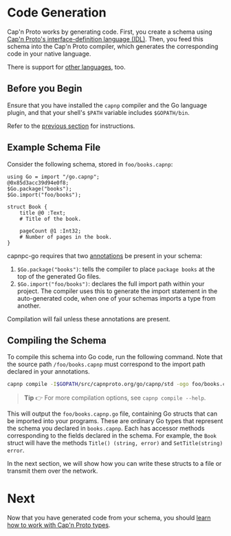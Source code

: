 # Code Generation

Cap'n Proto works by generating code.  First, you create a schema using [Cap'n Proto's interface-definition language (IDL)](https://capnproto.org/language.html).  Then, you feed this schema into the Cap'n Proto compiler, which generates the corresponding code in your native language.

There is support for [other languages](https://capnproto.org/otherlang.html), too.

## Before you Begin

Ensure that you have installed the `capnp` compiler and the Go language plugin, and that your shell's `$PATH` variable includes `$GOPATH/bin`.  

Refer to the [previous section](https://github.com/capnproto/go-capnproto2/wiki/Getting-Started) for instructions.

## Example Schema File

Consider the following schema, stored in `foo/books.capnp`:

```capnp
using Go = import "/go.capnp";
@0x85d3acc39d94e0f8;
$Go.package("books");
$Go.import("foo/books");

struct Book {
    title @0 :Text;
    # Title of the book.

    pageCount @1 :Int32;
    # Number of pages in the book.
}
```

capnpc-go requires that two [annotations](https://capnproto.org/language.html#annotations) be present in your schema:

1. `$Go.package("books")`:  tells the compiler to place `package books` at the top of the generated Go files.
2. `$Go.import("foo/books")`:  declares the full import path within your project.  The compiler uses this to generate the import statement in the auto-generated code, when one of your schemas imports a type from another.

Compilation will fail unless these annotations are present.

## Compiling the Schema

To compile this schema into Go code, run the following command.   Note that the source path `/foo/books.capnp` must correspond to the import path declared in your annotations.

```bash
capnp compile -I$GOPATH/src/capnproto.org/go/capnp/std -ogo foo/books.capnp
```

> **Tip** 👉 For more compilation options, see `capnp compile --help`.

This will output the `foo/books.capnp.go` file, containing Go structs that can be imported into your programs.  These are ordinary Go types that represent the schema you declared in `books.capnp`.  Each has accessor methods corresponding to the fields declared in the schema.  For example, the `Book` struct will have the methods `Title() (string, error)` and `SetTitle(string) error`.

In the next section, we will show how you can write these structs to a file or transmit them over the network.

# Next

Now that you have generated code from your schema, you should [learn how to work with Cap'n Proto types](https://github.com/capnproto/go-capnproto2/wiki/Working-with-Cap'n-Proto-Types).

